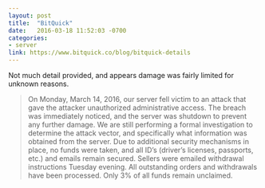 ```yaml
---
layout: post
title:  "BitQuick"
date:   2016-03-18 11:52:03 -0700
categories:
- server
link: https://www.bitquick.co/blog/bitquick-details
---
```

Not much detail provided, and appears damage was fairly limited for unknown reasons.

> On Monday, March 14, 2016, our server fell victim to an attack that gave the attacker unauthorized administrative access. The breach was immediately noticed, and the server was shutdown to prevent any further damage. We are still performing a formal investigation to determine the attack vector, and specifically what information was obtained from the server. Due to additional security mechanisms in place, no funds were taken, and all ID’s (driver’s licenses, passports, etc.) and emails remain secured. Sellers were emailed withdrawal instructions Tuesday evening. All outstanding orders and withdrawals have been processed. Only 3% of all funds remain unclaimed.
